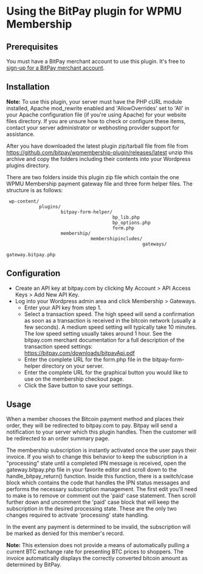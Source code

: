 # Using the BitPay plugin for WPMU Membership

## Prerequisites
You must have a BitPay merchant account to use this plugin.  It's free to [sign-up for a BitPay merchant account](https://bitpay.com/start).


## Installation

**Note:** To use this plugin, your server must have the PHP cURL module installed, Apache mod_rewrite enabled and 'AllowOverrides' set to 'All' in your Apache configuration file (if you're using Apache) for your website files directory.  If you are unsure how to check or configure these items, contact your server administrator or webhosting provider support for assistance.

After you have downloaded the latest plugin zip/tarball file from file from https://github.com/bitpay/wpmembership-plugin/releases/latest unzip this archive and copy the folders including their contents into your Wordpress plugins directory.

There are two folders inside this plugin zip file which contain the one WPMU Membership payment gateway file and three form helper files.  The structure is as follows:

```
 wp-content/
            plugins/
                    bitpay-form-helper/
                                       bp_lib.php
                                       bp_options.php
                                       form.php
                    membership/
                               membershipincludes/
                                                  gateways/
                                                           gateway.bitpay.php
```


## Configuration

* Create an API key at bitpay.com by clicking My Account > API Access Keys > Add New API Key.
* Log into your Wordpress admin area and click Membership > Gateways.
  * Enter your API key from step 1.
  * Select a transaction speed.  The high speed will send a confirmation as soon as a transaction is received in the bitcoin network (usually a few seconds).  A medium speed setting will typically take 10 minutes.  The low speed setting usually takes around 1 hour.  See the bitpay.com merchant documentation for a full description of the transaction speed settings: https://bitpay.com/downloads/bitpayApi.pdf
  * Enter the complete URL for the form.php file in the bitpay-form-helper directory on your server.
  * Enter the complete URL for the graphical button you would like to use on the membership checkout page.
  * Click the Save button to save your settings.


## Usage

When a member chooses the Bitcoin payment method and places their order, they will be redirected to bitpay.com to pay.  Bitpay will send a notification to your server which this plugin handles.  Then the customer will be redirected to an order summary page.

The membership subscription is instantly activated once the user pays their invoice. If you wish to change this behavior to keep the subscription in a "processing" state until a completed IPN message is received, open the gateway.bitpay.php file in your favorite editor and scroll down to the handle_bitpay_return() function.  Inside this function, there is a switch/case block which contains the code that handles the IPN status messages and performs the necessary subscription management.  The first edit you'll need to make is to remove or comment out the 'paid' case statement.  Then scroll further down and uncomment the 'paid' case block that will keep the subscription in the desired processing state.  These are the only two changes required to activate 'processing' state handling.

In the event any payment is determined to be invalid, the subscription will be marked as denied for this member's record.

**Note:** This extension does not provide a means of automatically pulling a current BTC exchange rate for presenting BTC prices to shoppers. The invoice automatically displays the correctly converted bitcoin amount as determined by BitPay.

